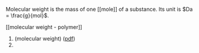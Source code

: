 Molecular weight is the mass of one [[mole]] of a substance.  Its unit is $Da = \frac{g}{mol}$. 

[[molecular weight - polymer]]







1. (molecular weight) ([pdf](zotero://open-pdf/library/items/IJLPFJ7H?page=3&annotation=NIJP6EDE))
2. 